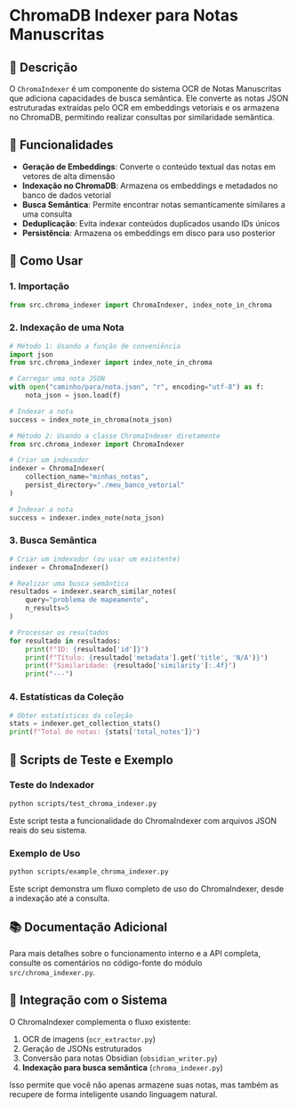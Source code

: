 # ChromaDB Indexer para Notas Manuscritas

## 📄 Descrição

O `ChromaIndexer` é um componente do sistema OCR de Notas Manuscritas que adiciona capacidades de busca semântica. Ele converte as notas JSON estruturadas extraídas pelo OCR em embeddings vetoriais e os armazena no ChromaDB, permitindo realizar consultas por similaridade semântica.

## 🔧 Funcionalidades

- **Geração de Embeddings**: Converte o conteúdo textual das notas em vetores de alta dimensão
- **Indexação no ChromaDB**: Armazena os embeddings e metadados no banco de dados vetorial
- **Busca Semântica**: Permite encontrar notas semanticamente similares a uma consulta
- **Deduplicação**: Evita indexar conteúdos duplicados usando IDs únicos
- **Persistência**: Armazena os embeddings em disco para uso posterior

## 🚀 Como Usar

### 1. Importação

```python
from src.chroma_indexer import ChromaIndexer, index_note_in_chroma
```

### 2. Indexação de uma Nota

```python
# Método 1: Usando a função de conveniência
import json
from src.chroma_indexer import index_note_in_chroma

# Carregar uma nota JSON
with open("caminho/para/nota.json", "r", encoding="utf-8") as f:
    nota_json = json.load(f)

# Indexar a nota
success = index_note_in_chroma(nota_json)
```

```python
# Método 2: Usando a classe ChromaIndexer diretamente
from src.chroma_indexer import ChromaIndexer

# Criar um indexador
indexer = ChromaIndexer(
    collection_name="minhas_notas",
    persist_directory="./meu_banco_vetorial"
)

# Indexar a nota
success = indexer.index_note(nota_json)
```

### 3. Busca Semântica

```python
# Criar um indexador (ou usar um existente)
indexer = ChromaIndexer()

# Realizar uma busca semântica
resultados = indexer.search_similar_notes(
    query="problema de mapeamento",
    n_results=5
)

# Processar os resultados
for resultado in resultados:
    print(f"ID: {resultado['id']}")
    print(f"Título: {resultado['metadata'].get('title', 'N/A')}")
    print(f"Similaridade: {resultado['similarity']:.4f}")
    print("---")
```

### 4. Estatísticas da Coleção

```python
# Obter estatísticas da coleção
stats = indexer.get_collection_stats()
print(f"Total de notas: {stats['total_notes']}")
```

## 🧪 Scripts de Teste e Exemplo

### Teste do Indexador

```bash
python scripts/test_chroma_indexer.py
```

Este script testa a funcionalidade do ChromaIndexer com arquivos JSON reais do seu sistema.

### Exemplo de Uso

```bash
python scripts/example_chroma_indexer.py
```

Este script demonstra um fluxo completo de uso do ChromaIndexer, desde a indexação até a consulta.

## 📚 Documentação Adicional

Para mais detalhes sobre o funcionamento interno e a API completa, consulte os comentários no código-fonte do módulo `src/chroma_indexer.py`.

## 🔗 Integração com o Sistema

O ChromaIndexer complementa o fluxo existente:

1. OCR de imagens (`ocr_extractor.py`)
2. Geração de JSONs estruturados
3. Conversão para notas Obsidian (`obsidian_writer.py`)
4. **Indexação para busca semântica** (`chroma_indexer.py`)

Isso permite que você não apenas armazene suas notas, mas também as recupere de forma inteligente usando linguagem natural.
